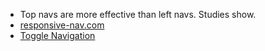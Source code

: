 * Top navs are more effective than left navs. Studies show.
* [responsive-nav.com](http://www.responsive-nav.com)
* [Toggle Navigation](http://codepen.io/bradfrost/full/sHvaz)
